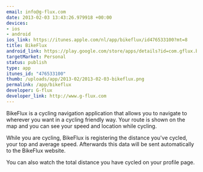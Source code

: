 ```yaml
--- 
email: info@g-flux.com
date: 2013-02-03 13:43:26.979918 +00:00
devices: 
- ios
- android
ios_link: https://itunes.apple.com/nl/app/bikeflux/id476533100?mt=8
title: BikeFlux
android_link: https://play.google.com/store/apps/details?id=com.gflux.bikeflux&hl=nl
targetMarket: Personal
status: publish
type: app
itunes_id: "476533100"
thumb: /uploads/app/2013-02/2013-02-03-bikeflux.png
permalink: /app/bikeflux
developer: G-flux
developer_link: http://www.g-flux.com
---
```


BikeFlux is a cycling navigation application that allows you to navigate to wherever you want in a cycling friendly way. Your route is shown on the map and you can see your speed and location while cycling.

While you are cycling, BikeFlux is registering the distance you've cycled, your top and average speed. Afterwards this data will be sent automatically to the BikeFlux website.

You can also watch the total distance you have cycled on your profile page.
